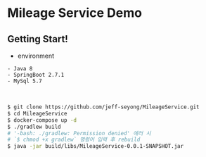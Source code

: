 # Mileage Service Demo

## Getting Start!

- environment
```text
- Java 8
- SpringBoot 2.7.1
- MySql 5.7 
```

<br>

```bash
$ git clone https://github.com/jeff-seyong/MileageService.git
$ cd MileageService
$ docker-compose up -d
$ ./gradlew build
# '-bash: ./gradlew: Permission denied' 에러 시
# `$ chmod +x gradlew` 명령어 입력 후 rebuild
$ java -jar build/libs/MileageService-0.0.1-SNAPSHOT.jar
```

